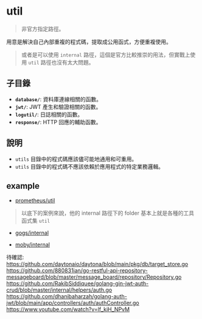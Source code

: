 # util

> 非官方指定路徑。

用意是解決自己內部重複的程式碼，提取成公用函式，方便重複使用。

> 或者是可以使用 `internal` 路徑，這個是官方比較推崇的用法，但實戰上使用 `util` 路徑也沒有太大問題。

## 子目錄

*   **`database/`**: 資料庫連線相關的函數。
*   **`jwt/`**: JWT 產生和驗證相關的函數。
*   **`logutil/`**: 日誌相關的函數。
*   **`response/`**: HTTP 回應的輔助函數。

## 說明

*   `utils` 目錄中的程式碼應該儘可能地通用和可重用。
*   `utils` 目錄中的程式碼不應該依賴於應用程式的特定業務邏輯。

## example

* [prometheus/util](https://github.com/prometheus/prometheus/tree/main/util)

> 以底下的案例來說，他的 internal 路徑下的 folder 基本上就是各種的工具函式集 `util` 
* [gogs/internal](https://github.com/gogs/gogs/tree/main/internal)

* [moby/internal](https://github.com/moby/moby/tree/master/internal)

待確認: 
https://github.com/daytonaio/daytona/blob/main/pkg/db/target_store.go
https://github.com/880831ian/go-restful-api-repository-messageboard/blob/master/message_board/repository/Repository.go
https://github.com/RakibSiddiquee/golang-gin-jwt-auth-crud/blob/master/internal/helpers/auth.go
https://github.com/dhanibaharzah/golang-auth-jwt/blob/main/app/controllers/auth/authController.go
https://www.youtube.com/watch?v=lf_kiH_NPvM